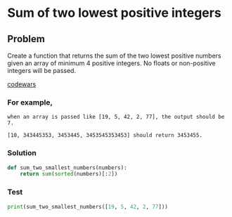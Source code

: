 # Sum of two lowest positive integers
## Problem

Create a function that returns the sum of the two lowest positive numbers given an array of minimum 4 positive integers. No floats or non-positive integers will be passed.

[codewars](https://www.codewars.com/kata/558fc85d8fd1938afb000014)

### For example, 
```
when an array is passed like [19, 5, 42, 2, 77], the output should be 7.

[10, 343445353, 3453445, 3453545353453] should return 3453455.
```

### Solution
```python
def sum_two_smallest_numbers(numbers):
    return sum(sorted(numbers)[:2])
```

### Test
```python
print(sum_two_smallest_numbers([19, 5, 42, 2, 77]))
```
